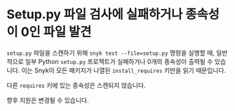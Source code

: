 # Setup.py 파일 검사에 실패하거나 종속성이 0인 파일 발견

`setup.py` 파일을 스캔하기 위해 `snyk test --file=setup.py` 명령을 실행할 때, 일반적으로 일부 Python `setup.py` 프로젝트가 실패하거나 0개의 종속성이 출력될 수 있습니다. 이는 Snyk이 모든 패키지가 나열된 `install_requires` 키만을 읽기 때문입니다.

다른 `requires` 키에 있는 종속성은 스캔되지 않습니다.

향후 지원은 변경될 수 있습니다.
